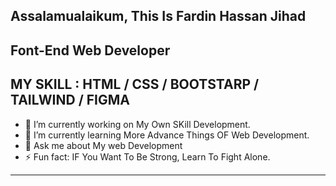  Assalamualaikum, This Is Fardin Hassan Jihad
 -------------------------------------------------------------
 Font-End Web Developer
 -------------------------------------------------------------
 MY SKILL : HTML / CSS / BOOTSTARP / TAILWIND / FIGMA
 -------------------------------------------------------------
 - 🔭 I’m currently working on My Own SKill Development. 
- 🌱 I’m currently learning More Advance Things OF Web Development.
- 💬 Ask me about My web Development 
- ⚡ Fun fact: IF You Want To Be Strong, Learn To Fight Alone. 
 --------------------------------------------------------------
 

